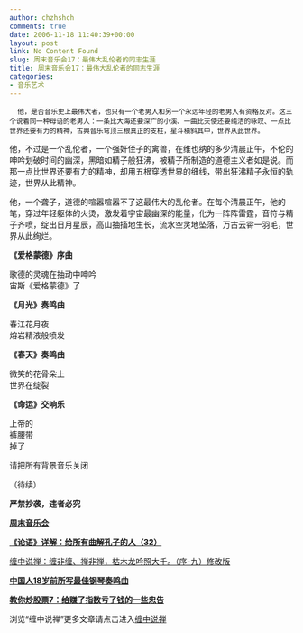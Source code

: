 ```yaml
---
author: chzhshch
comments: true
date: 2006-11-18 11:40:39+00:00
layout: post
link: No Content Found
slug: 周末音乐会17：最伟大乱伦者的同志生涯
title: 周末音乐会17：最伟大乱伦者的同志生涯
categories:
- 音乐艺术
---
```


			

                                                                    

                                                           

      他，是否音乐史上最伟大者，也只有一个老男人和另一个永远年轻的老男人有资格反对。这三个说着同一种母语的老男人：一条比大海还要深广的小溪、一曲比天使还要纯洁的咏叹、一点比世界还要有力的精神，古典音乐穹顶三根真正的支柱，星斗横斜其中，世界从此世界。

  他，不过是一个乱伦者，一个强奸侄子的禽兽，在维也纳的多少清晨正午，不伦的呻吟划破时间的幽深，黑暗如精子般狂沸，被精子所制造的道德主义者如是说。而那一点比世界还要有力的精神，却用五根穿透世界的细线，带出狂沸精子永恒的轨迹，世界从此精神。

  他，一个聋子，道德的喧嚣喧嚣不了这最伟大的乱伦者。在每个清晨正午，他的笔，穿过年轻躯体的火烫，激发着宇宙最幽深的能量，化为一阵阵雷霆，音符与精子齐喷，绽出日月星辰，高山抽搐地生长，流水空灵地坠落，万古云霄一羽毛，世界从此绚烂。

**《爱格蒙德》序曲**

歌德的灵魂在抽动中呻吟  
宙斯《爱格蒙德》了

**《月光》奏鸣曲**

春江花月夜  
熔岩精液般喷发

**《春天》奏鸣曲**

微笑的花骨朵上  
世界在绽裂

**《命运》交响乐**

上帝的  
裤腰带  
掉了

请把所有背景音乐关闭

（待续）

**严禁抄袭，违者必究**

[**周末音乐会**](http://blog.sina.com.cn/u/486e105c0100056e)

[**《论语》详解：给所有曲解孔子的人（32）**](http://blog.sina.com.cn/u/486e105c0100077r)[](http://blog.sina.com.cn/u/486e105c0100076n)

[缠中说禅：缠非缠、禅非禅，枯木龙吟照大千。（序-九）修改版](http://blog.sina.com.cn/u/486e105c010006cp)

[**中国人18岁前所写最佳钢琴奏鸣曲**](http://blog.sina.com.cn/u/486e105c0100073t)

[**教你炒股票7：给赚了指数亏了钱的一些忠告**](http://blog.sina.com.cn/u/486e105c0100075q)

浏览“缠中说禅”更多文章请点击进入[缠中说禅](http://blog.sina.com.cn/m/chzhshch)
